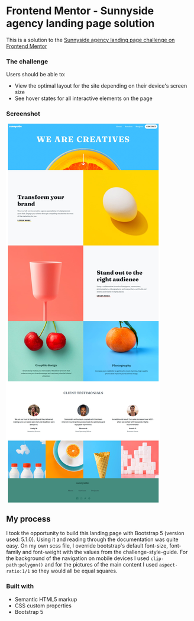 # Frontend Mentor - Sunnyside agency landing page solution

This is a solution to the [Sunnyside agency landing page challenge on Frontend Mentor](https://www.frontendmentor.io/challenges/sunnyside-agency-landing-page-7yVs3B6ef)

### The challenge

Users should be able to:

- View the optimal layout for the site depending on their device's screen size
- See hover states for all interactive elements on the page

### Screenshot

![](./screenshot.jpg)

## My process
I took the opportunity to build this landing page with Bootstrap 5 (version used: 5.1.0). Using it and reading through the documentation
was quite easy. On my own scss file, I override bootstrap's default font-size, font-family and font-weight with the values from the challenge-style-guide. 
For the background of the navigation on mobile devices I used `clip-path:polygon()` and for the pictures of the main content I used `aspect-ratio:1/1`
so they would all be equal squares. 

### Built with

- Semantic HTML5 markup
- CSS custom properties
- Bootstrap 5
